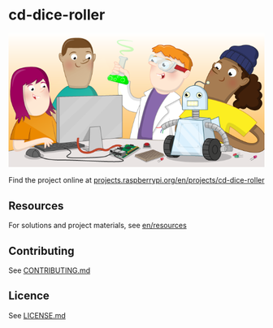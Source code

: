 # cd-dice-roller

![cd-dice-roller](banner.png)

Find the project online at [projects.raspberrypi.org/en/projects/cd-dice-roller](https://projects.raspberrypi.org/en/projects/cd-dice-roller)

## Resources
For solutions and project materials, see [en/resources](https://github.com/raspberrypilearning/cd-dice-roller/tree/master/en/resources)

## Contributing
See [CONTRIBUTING.md](CONTRIBUTING.md)

## Licence
 See [LICENSE.md](LICENSE.md)